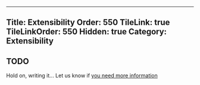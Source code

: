 ﻿----
Title: Extensibility
Order: 550
TileLink: true
TileLinkOrder: 550
Hidden: true
Category: Extensibility
----

## TODO
Hold on, writing it... Let us know if [you need more information](https://www.yammer.com/spmeta2feedback)